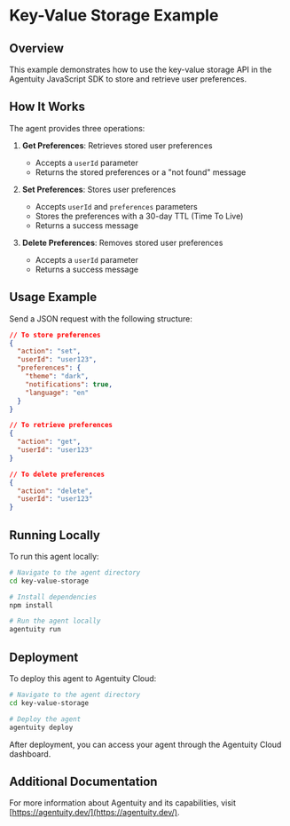 # Key-Value Storage Example

## Overview
This example demonstrates how to use the key-value storage API in the Agentuity JavaScript SDK to store and retrieve user preferences.

## How It Works
The agent provides three operations:

1. **Get Preferences**: Retrieves stored user preferences
   - Accepts a `userId` parameter
   - Returns the stored preferences or a "not found" message

2. **Set Preferences**: Stores user preferences
   - Accepts `userId` and `preferences` parameters
   - Stores the preferences with a 30-day TTL (Time To Live)
   - Returns a success message

3. **Delete Preferences**: Removes stored user preferences
   - Accepts a `userId` parameter
   - Returns a success message

## Usage Example
Send a JSON request with the following structure:

```json
// To store preferences
{
  "action": "set",
  "userId": "user123",
  "preferences": {
    "theme": "dark",
    "notifications": true,
    "language": "en"
  }
}

// To retrieve preferences
{
  "action": "get",
  "userId": "user123"
}

// To delete preferences
{
  "action": "delete",
  "userId": "user123"
}
```

## Running Locally
To run this agent locally:

```bash
# Navigate to the agent directory
cd key-value-storage

# Install dependencies
npm install

# Run the agent locally
agentuity run
```

## Deployment
To deploy this agent to Agentuity Cloud:

```bash
# Navigate to the agent directory
cd key-value-storage

# Deploy the agent
agentuity deploy
```

After deployment, you can access your agent through the Agentuity Cloud dashboard.

## Additional Documentation
For more information about Agentuity and its capabilities, visit [https://agentuity.dev/](https://agentuity.dev/).
